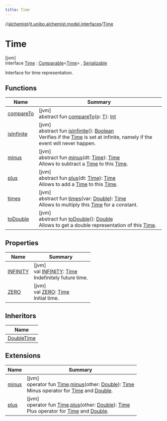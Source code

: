 ```yaml
---
title: Time
---
```

//[alchemist](../../../index.html)/[it.unibo.alchemist.model.interfaces](../index.html)/[Time](index.html)



# Time



[jvm]\
interface [Time](index.html) : [Comparable](https://docs.oracle.com/javase/8/docs/api/java/lang/Comparable.html)<[Time](index.html)> , [Serializable](https://docs.oracle.com/javase/8/docs/api/java/io/Serializable.html)

Interface for time representation.



## Functions


| Name | Summary |
|---|---|
| [compareTo](../-g-p-s-point/index.html#-1554281679%2FFunctions%2F-134779887) | [jvm]<br>abstract fun [compareTo](../-g-p-s-point/index.html#-1554281679%2FFunctions%2F-134779887)(p: [T](../-node/index.html)): [Int](https://kotlinlang.org/api/latest/jvm/stdlib/kotlin/-int/index.html) |
| [isInfinite](is-infinite.html) | [jvm]<br>abstract fun [isInfinite](is-infinite.html)(): [Boolean](https://kotlinlang.org/api/latest/jvm/stdlib/kotlin/-boolean/index.html)<br>Verifies if the [Time](index.html) is set at infinite, namely if the event will never happen. |
| [minus](minus.html) | [jvm]<br>abstract fun [minus](minus.html)(dt: [Time](index.html)): [Time](index.html)<br>Allows to subtract a [Time](index.html) to this [Time](index.html). |
| [plus](plus.html) | [jvm]<br>abstract fun [plus](plus.html)(dt: [Time](index.html)): [Time](index.html)<br>Allows to add a [Time](index.html) to this [Time](index.html). |
| [times](times.html) | [jvm]<br>abstract fun [times](times.html)(var: [Double](https://kotlinlang.org/api/latest/jvm/stdlib/kotlin/-double/index.html)): [Time](index.html)<br>Allows to multiply this [Time](index.html) for a constant. |
| [toDouble](to-double.html) | [jvm]<br>abstract fun [toDouble](to-double.html)(): [Double](https://kotlinlang.org/api/latest/jvm/stdlib/kotlin/-double/index.html)<br>Allows to get a double representation of this [Time](index.html). |


## Properties


| Name | Summary |
|---|---|
| [INFINITY](-i-n-f-i-n-i-t-y.html) | [jvm]<br>val [INFINITY](-i-n-f-i-n-i-t-y.html): [Time](index.html)<br>Indefinitely future time. |
| [ZERO](-z-e-r-o.html) | [jvm]<br>val [ZERO](-z-e-r-o.html): [Time](index.html)<br>Initial time. |


## Inheritors


| Name |
|---|
| [DoubleTime](../../it.unibo.alchemist.model.implementations.times/-double-time/index.html) |


## Extensions


| Name | Summary |
|---|---|
| [minus](../../it.unibo.alchemist.model/minus.html) | [jvm]<br>operator fun [Time](index.html).[minus](../../it.unibo.alchemist.model/minus.html)(other: [Double](https://kotlinlang.org/api/latest/jvm/stdlib/kotlin/-double/index.html)): [Time](index.html)<br>Minus operator for [Time](index.html) and [Double](https://kotlinlang.org/api/latest/jvm/stdlib/kotlin/-double/index.html). |
| [plus](../../it.unibo.alchemist.model/plus.html) | [jvm]<br>operator fun [Time](index.html).[plus](../../it.unibo.alchemist.model/plus.html)(other: [Double](https://kotlinlang.org/api/latest/jvm/stdlib/kotlin/-double/index.html)): [Time](index.html)<br>Plus operator for [Time](index.html) and [Double](https://kotlinlang.org/api/latest/jvm/stdlib/kotlin/-double/index.html). |

